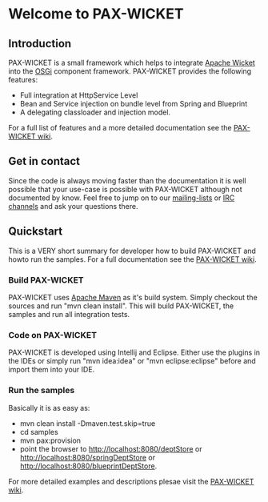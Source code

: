 # Welcome to PAX-WICKET

## Introduction

PAX-WICKET is a small framework which helps to integrate [Apache Wicket](http://wicket.apache.org) 
into the [OSGi](http://www.osgi.org) component framework. PAX-WICKET provides the following features:

* Full integration at HttpService Level
* Bean and Service injection on bundle level from Spring and Blueprint
* A delegating classloader and injection model.

For a full list of features and a more detailed documentation see the 
[PAX-WICKET wiki](http://http://ops4j1.jira.com/wiki/display/paxwicket/Pax+Wicket).

## Get in contact

Since the code is always moving faster than the documentation it is well possible that your use-case is
possible with PAX-WICKET although not documented by know. Feel free to jump on to our [mailing-lists](http://ops4j1.jira.com/wiki/display/ops4j/listinfo)
or [IRC channels](https://ops4j1.jira.com/wiki/display/ops4j/ircinfo) and ask your questions there.

## Quickstart

This is a VERY short summary for developer how to build PAX-WICKET and howto run the samples. For
a full documentation see the [PAX-WICKET wiki](http://http://ops4j1.jira.com/wiki/display/paxwicket/Pax+Wicket).

### Build PAX-WICKET

PAX-WICKET uses [Apache Maven](http://maven.apache.org) as it's build system. Simply checkout the sources and run
"mvn clean install". This will build PAX-WICKET, the samples and run all integration tests.

### Code on PAX-WICKET

PAX-WICKET is developed using Intellij and Eclipse. Either use the plugins in the IDEs or simply run "mvn idea:idea" 
or "mvn eclipse:eclipse" before and import them into your IDE.

### Run the samples

Basically it is as easy as:

* mvn clean install -Dmaven.test.skip=true
* cd samples
* mvn pax:provision
* point the browser to [http://localhost:8080/deptStore](http://localhost:8080/deptStore) or 
[http://localhost:8080/springDeptStore](http://localhost:8080/springDeptStore) or 
[http://localhost:8080/blueprintDeptStore](http://localhost:8080/blueprintDeptStore).

For more detailed examples and descriptions plesae visit the [PAX-WICKET wiki](http://http://ops4j1.jira.com/wiki/display/paxwicket/Pax+Wicket).

